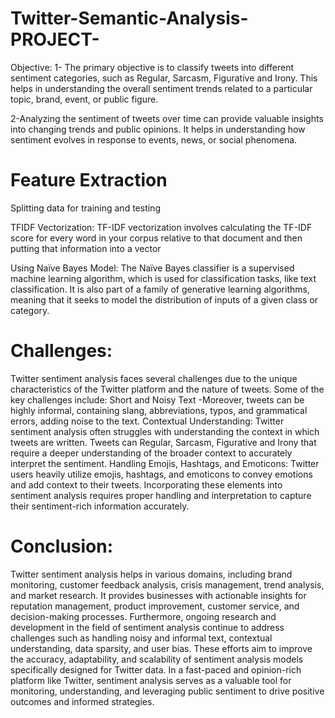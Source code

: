 # Twitter-Semantic-Analysis-PROJECT-

Objective: 
1- The primary objective is to classify tweets into different sentiment categories, such as Regular, Sarcasm, Figurative and Irony. This helps in understanding the overall sentiment trends related to a particular topic, brand, event, or public figure.

2-Analyzing the sentiment of tweets over time can provide valuable insights into changing trends and public opinions. It helps in understanding how sentiment evolves in response to events, news, or social phenomena.



# Feature Extraction

Splitting data for training and testing

TFIDF Vectorization:  TF-IDF vectorization involves calculating the TF-IDF score for every word in your corpus relative to that document and then putting that information into a vector

Using Naïve Bayes Model: The Naïve Bayes classifier is a supervised machine learning algorithm, which is used for classification tasks, like text classification. It is also part of a family of generative learning algorithms, meaning that it seeks to model the distribution of inputs of a given class or category.

# Challenges:
Twitter sentiment analysis faces several challenges due to the unique characteristics of the Twitter platform and the nature of tweets. Some of the key challenges include:
 Short and Noisy Text -Moreover, tweets can be highly informal, containing slang, abbreviations, typos, and grammatical errors, adding noise to the text.
Contextual Understanding: Twitter sentiment analysis often struggles with understanding the context in which tweets are written. Tweets can Regular, Sarcasm, Figurative and Irony that require a deeper understanding of the broader context to accurately interpret the sentiment.
Handling Emojis, Hashtags, and Emoticons: Twitter users heavily utilize emojis, hashtags, and emoticons to convey emotions and add context to their tweets. Incorporating these elements into sentiment analysis requires proper handling and interpretation to capture their sentiment-rich information accurately.


# Conclusion:

Twitter sentiment analysis helps in various domains, including brand monitoring, customer feedback analysis, crisis management, trend analysis, and market research. It provides businesses with actionable insights for reputation management, product improvement, customer service, and decision-making processes.
Furthermore, ongoing research and development in the field of sentiment analysis continue to address challenges such as handling noisy and informal text, contextual understanding, data sparsity, and user bias. These efforts aim to improve the accuracy, adaptability, and scalability of sentiment analysis models specifically designed for Twitter data.
In a fast-paced and opinion-rich platform like Twitter, sentiment analysis serves as a valuable tool for monitoring, understanding, and leveraging public sentiment to drive positive outcomes and informed strategies.





